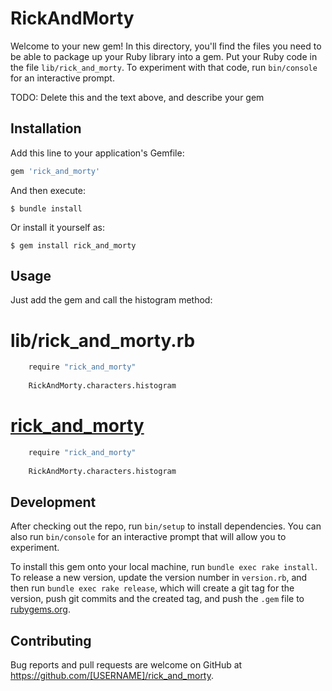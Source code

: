 # RickAndMorty

Welcome to your new gem! In this directory, you'll find the files you need to be able to package up your Ruby library into a gem. Put your Ruby code in the file `lib/rick_and_morty`. To experiment with that code, run `bin/console` for an interactive prompt.

TODO: Delete this and the text above, and describe your gem

## Installation

Add this line to your application's Gemfile:

```ruby
gem 'rick_and_morty'
```

And then execute:

    $ bundle install

Or install it yourself as:

    $ gem install rick_and_morty

## Usage
Just add the gem and call the histogram method:

# lib/rick_and_morty.rb 
```bash
    require "rick_and_morty"
    
    RickAndMorty.characters.histogram
```

# [rick_and_morty](lib/rick_and_morty.rb )
```bash
    require "rick_and_morty"
    
    RickAndMorty.characters.histogram
```

## Development

After checking out the repo, run `bin/setup` to install dependencies. You can also run `bin/console` for an interactive prompt that will allow you to experiment.

To install this gem onto your local machine, run `bundle exec rake install`. To release a new version, update the version number in `version.rb`, and then run `bundle exec rake release`, which will create a git tag for the version, push git commits and the created tag, and push the `.gem` file to [rubygems.org](https://rubygems.org).

## Contributing

Bug reports and pull requests are welcome on GitHub at https://github.com/[USERNAME]/rick_and_morty.
